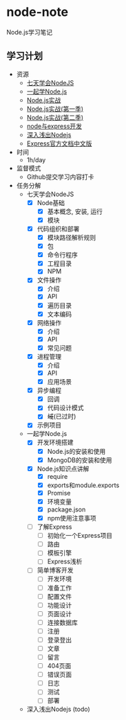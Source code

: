 # node-note
Node.js学习笔记

## 学习计划

* 资源
    - [七天学会NodeJS](https://www.lvtao.net/content/book/node.js.htm)
    - [一起学Node.js](https://github.com/nswbmw/N-blog)
    - [Node.js实战](https://book.douban.com/subject/25870705/)
    - [Node.js实战(第一季)](https://book.douban.com/subject/25867920/)
    - [Node.js实战(第二季)](https://book.douban.com/subject/26642320/)
    - [node与express开发](https://book.douban.com/subject/26301434/)
    - [深入浅出Nodejs](https://book.douban.com/subject/25768396/)
    - [Express官方文档中文版](http://www.expressjs.com.cn/)
* 时间
    - 1h/day
* 监督模式
    - Github提交学习内容打卡
* 任务分解
    - 七天学会NodeJS
        - [x] Node基础
            - [x] 基本概念, 安装, 运行
            - [x] 模块
        - [x] 代码组织和部署
            - [x] 模块路径解析规则
            - [x] 包
            - [x] 命令行程序
            - [x] 工程目录
            - [x] NPM
        - [x] 文件操作
            - [x] 介绍
            - [x] API
            - [x] 遍历目录
            - [x] 文本编码
        - [x] 网络操作
            - [x] 介绍
            - [x] API
            - [x] 常见问题
        - [x] 进程管理
            - [x] 介绍
            - [x] API
            - [x] 应用场景
        - [x] 异步编程
            - [x] 回调
            - [x] 代码设计模式
            - [x] ~~域~~(已过时)
        - [x] 示例项目
    - 一起学Node.js
        - [x] 开发环境搭建
            - [x] Node.js的安装和使用
            - [x] MongoDB的安装和使用
        - [x] Node.js知识点讲解
            - [x] require
            - [x] exports和module.exports
            - [x] Promise
            - [x] 环境变量
            - [x] package.json
            - [x] npm使用注意事项
        - [ ] 了解Express
            - [ ] 初始化一个Express项目
            - [ ] 路由
            - [ ] 模板引擎
            - [ ] Express浅析
        - [ ] 简单博客开发
            - [ ] 开发环境 
            - [ ] 准备工作
            - [ ] 配置文件
            - [ ] 功能设计
            - [ ] 页面设计
            - [ ] 连接数据库
            - [ ] 注册
            - [ ] 登录登出
            - [ ] 文章
            - [ ] 留言
            - [ ] 404页面
            - [ ] 错误页面
            - [ ] 日志
            - [ ] 测试
            - [ ] 部署
    - 深入浅出Nodejs (todo)
